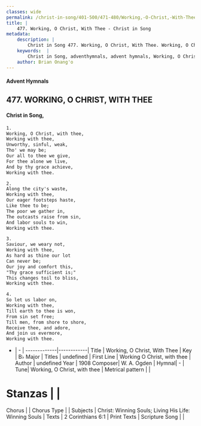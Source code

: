 ```yaml
---
classes: wide
permalink: /christ-in-song/401-500/471-480/Working,-O-Christ,-With-Thee/
title: |
    477. Working, O Christ, With Thee - Christ in Song
metadata:
    description: |
        Christ in Song 477. Working, O Christ, With Thee. Working, O Christ, with thee, Working with thee, Unworthy, sinful, weak,  Tho' we may be; Our all to thee we give, For thee alone we live, And by thy grace achieve, Working with thee.
    keywords:  |
        Christ in Song, adventhymnals, advent hymnals, Working, O Christ, With Thee, Working O Christ, with thee. 
    author: Brian Onang'o
---
```


#### Advent Hymnals
## 477. WORKING, O CHRIST, WITH THEE
####  Christ in Song,

```txt
1.
Working, O Christ, with thee,
Working with thee,
Unworthy, sinful, weak, 
Tho' we may be;
Our all to thee we give,
For thee alone we live,
And by thy grace achieve,
Working with thee.

2.
Along the city's waste,
Working with thee,
Our eager footsteps haste,
Like thee to be;
The poor we gather in,
The outcasts raise from sin,
And labor souls to win,
Working with thee.

3.
Saviour, we weary not,
Working with thee,
As hard as thine our lot
Can never be;
Our joy and comfort this,
"Thy grace sufficient is;"
This changes toil to bliss,
Working with thee.

4.
So let us labor on,
Working with thee,
Till earth to thee is won,
From sin set free;
Till men, from shore to shore,
Receive thee, and adore,
And join us evermore,
Working with thee.

```

- |   -  |
-------------|------------|
Title | Working, O Christ, With Thee |
Key | B♭ Major |
Titles | undefined |
First Line | Working O Christ, with thee |
Author | undefined
Year | 1908
Composer| W. A. Ogden |
Hymnal|  - |
Tune| Working, O Christ, with thee |
Metrical pattern | |
# Stanzas |  |
Chorus |  |
Chorus Type |  |
Subjects | Christ: Winning Souls; Living His Life: Winning Souls |
Texts | 2 Corinthians 6:1 |
Print Texts | 
Scripture Song |  |
    
